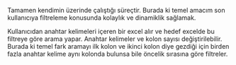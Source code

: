 Tamamen kendimin üzerinde çalıştığı süreçtir. Burada ki temel amacım son kullanıcıya filtreleme konusunda kolaylık ve dinamiklik sağlamak.

Kullanıcıdan anahtar kelimeleri içeren bir excel alır ve hedef excelde bu filtreye göre arama yapar. Anahtar kelimeler ve kolon sayısı değiştirilebilir.
Burada ki temel fark aramayı ilk kolon ve ikinci kolon diye gezdiği için birden fazla anahtar kelime aynı kolonda bulunsa bile öncelik sırasına göre filtreler.


